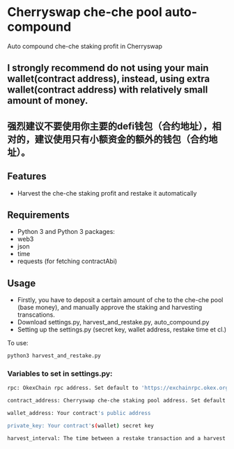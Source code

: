 # Cherryswap che-che pool auto-compound
Auto compound che-che staking profit in Cherryswap
## I strongly recommend do not using your main wallet(contract address), instead, using extra wallet(contract address) with relatively small amount of money. 
## 强烈建议不要使用你主要的defi钱包（合约地址），相对的，建议使用只有小额资金的额外的钱包（合约地址）。

## Features

- Harvest the che-che staking profit and restake it automatically

## Requirements

- Python 3 and Python 3 packages:
- web3
- json
- time
- requests (for fetching contractAbi)

## Usage
- Firstly, you have to deposit a certain amount of che to the che-che pool (base money), and manually approve the staking and harvesting transcations.
- Download settings.py, harvest_and_restake.py, auto_compound.py
- Setting up the settings.py (secret key, wallet address, restake time et cl.)

To use:
```sh
python3 harvest_and_restake.py
```


###  Variables to set in settings.py:
```sh
rpc: OkexChain rpc address. Set default to 'https://exchainrpc.okex.org'

contract_address: Cherryswap che-che staking pool address. Set default to '0x9Ab8BCf67fE8d8D2aD27D42Ec2A0fD5C206DAE60'

wallet_address: Your contract's public address

private_key: Your contract's(wallet) secret key

harvest_interval: The time between a restake transaction and a harvest transaction (in minutes). Set default to 720 minutes
```

### 
